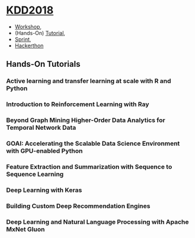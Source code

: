 # [KDD2018](http://www.kdd.org/kdd2018/)  
- [Workshop](https://en.wikipedia.org/wiki/Workshop_(disambiguation)),   
- (Hands-On) [Tutorial](https://en.wikipedia.org/wiki/Tutorial),  
- [Sprint](https://en.wikipedia.org/wiki/Hackathon#Code_sprints),  
- [Hackerthon](https://en.wikipedia.org/wiki/Hackathon)      
## Hands-On Tutorials  
### Active learning and transfer learning at scale with R and Python
### Introduction to Reinforcement Learning with Ray
### Beyond Graph Mining Higher-Order Data Analytics for Temporal Network Data
### GOAI: Accelerating the Scalable Data Science Environment with GPU-enabled Python
### Feature Extraction and Summarization with Sequence to Sequence Learning
### Deep Learning with Keras
### Building Custom Deep Recommendation Engines
### Deep Learning and Natural Language Processing with Apache MxNet Gluon
